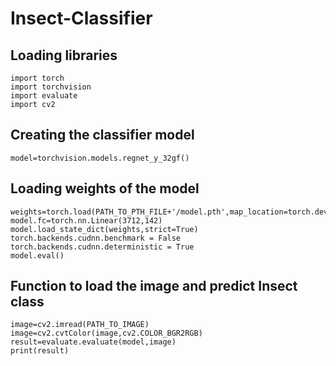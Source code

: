 # Insect-Classifier

## Loading libraries

```{r test-python, engine='python'}
import torch
import torchvision
import evaluate
import cv2
```

## Creating the classifier model

```{r test-python, engine='python'}
model=torchvision.models.regnet_y_32gf()
```

## Loading weights of the model

```{r test-python, engine='python'}
weights=torch.load(PATH_TO_PTH_FILE+'/model.pth',map_location=torch.device('cpu'))
model.fc=torch.nn.Linear(3712,142)
model.load_state_dict(weights,strict=True)
torch.backends.cudnn.benchmark = False
torch.backends.cudnn.deterministic = True
model.eval()
```

## Function to load the image and predict Insect class

```{r test-python, engine='python'}
image=cv2.imread(PATH_TO_IMAGE)
image=cv2.cvtColor(image,cv2.COLOR_BGR2RGB)
result=evaluate.evaluate(model,image)
print(result)          
```
